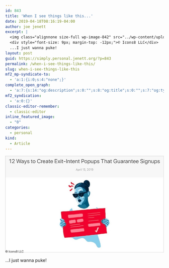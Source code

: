 ```yaml
---
id: 843
title: 'When I see things like this...'
date: 2019-04-18T08:16:19-04:00
author: joe jenett
excerpt: |
  <img class="alignnone size-full wp-image-842" src="../wp-content/uploads/2019/04/12ways.jpg" alt="" width="889" height="542" />
  <div style="font-size: 9px; margin-top: -12px;">© Icons8 LLC</div>
  ...I just wanna puke!
layout: post
guid: https://simply.personal.jenett.org/?p=843
permalink: /when-i-see-things-like-this/
slug: when-i-see-things-like-this
mf2_mp-syndicate-to:
  - 'a:1:{i:0;s:4:"none";}'
complete_open_graph:
  - 'a:7:{s:14:"og:description";s:0:"";s:8:"og:title";s:0:"";s:7:"og:type";s:0:"";s:12:"twitter:card";s:7:"summary";s:15:"twitter:creator";s:0:"";s:19:"twitter:description";s:0:"";s:8:"og:image";s:0:"";}'
mf2_syndication:
  - 'a:0:{}'
classic-editor-remember:
  - classic-editor
inline_featured_image:
  - "0"
categories:
  - personal
kind:
  - Article
---
```

<img loading="lazy" class="alignnone size-full wp-image-842" src="../wp-content/uploads/2019/04/12ways.jpg" alt="" />
<div style="font-size: 9px; margin-top: -12px;">
  © Icons8 LLC
</div>

...I just wanna puke!